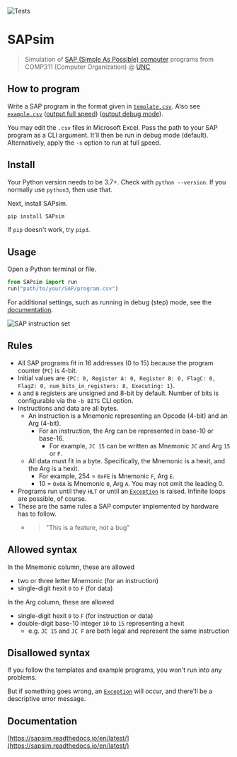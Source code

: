 ![Tests](https://github.com/jesse-wei/SAPsim/actions/workflows/tests.yml/badge.svg)

# SAPsim

> Simulation of [SAP (Simple As Possible) computer](img/SAP.png) programs from COMP311 (Computer Organization) @ [UNC](https://unc.edu)

## How to program

Write a SAP program in the format given in [`template.csv`](template.csv). Also see [`example.csv`](tests/public_prog/example.csv) ([output full speed](tests/data/public_prog/example_full_speed.txt)) ([output debug mode](tests/data/public_prog/example_debug.txt)).

You may edit the `.csv` files in Microsoft Excel. Pass the path to your SAP program as a CLI argument. It'll then be run in debug mode (default). Alternatively, apply the `-s` option to run at full <ins>s</ins>peed.

## Install

Your Python version needs to be 3.7+. Check with `python --version`. If you normally use `python3`, then use that.

Next, install SAPsim.

```sh
pip install SAPsim
```

If `pip` doesn't work, try `pip3`.

## Usage

Open a Python terminal or file.

```py
from SAPsim import run
run("path/to/your/SAP/program.csv")
```

For additional settings, such as running in debug (step) mode, see the [documentation](https://sapsim.readthedocs.io/en/latest/#usage).

![SAP instruction set](img/SAP_instruction_set.png)

## Rules

- All SAP programs fit in 16 addresses (0 to 15) because the program counter (`PC`) is 4-bit.
- Initial values are `{PC: 0, Register A: 0, Register B: 0, FlagC: 0, FlagZ: 0, num_bits_in_registers: 8, Executing: 1}`.
- `A` and `B` registers are unsigned and 8-bit by default. Number of bits is configurable via the `-b BITS` CLI option.
- Instructions and data are all bytes.
  - An instruction is a Mnemonic representing an Opcode (4-bit) and an Arg (4-bit).
    - For an instruction, the Arg can be represented in base-10 or base-16.
      - For example, `JC 15` can be written as Mnemonic `JC` and Arg `15` or `F`.
  - All data must fit in a byte. Specifically, the Mnemonic is a hexit, and the Arg is a hexit.
    - For example, 254 = `0xFE` is Mnemonic `F`, Arg `E`.
    - 10 = `0x0A` is Mnemonic `0`, Arg `A`. You may not omit the leading 0.
- Programs run until they `HLT` or until an [`Exception`](src/utils/exceptions.py) is raised. Infinite loops are possible, of course.
- These are the same rules a SAP computer implemented by hardware has to follow.
  - > "This is a feature, not a bug"

## Allowed syntax

In the Mnemonic column, these are allowed

- two or three letter Mnemonic (for an instruction)
- single-digit hexit `0` to `F` (for data)

In the Arg column, these are allowed

- single-digit hexit `0` to `F` (for instruction or data)
- double-digit base-10 integer `10` to `15` representing a hexit
  - e.g. `JC 15` and `JC F` are both legal and represent the same instruction

## Disallowed syntax

If you follow the templates and example programs, you won't run into any problems.

But if something goes wrong, an [`Exception`](src/utils/exceptions.py) will occur, and there'll be a descriptive error message.

## Documentation

[https://sapsim.readthedocs.io/en/latest/](https://sapsim.readthedocs.io/en/latest/)
